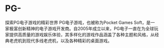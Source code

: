 # PG-
 探索PG电子游戏的精彩世界  PG电子游戏，也被称为Pocket Games Soft，是一家极富创新精神的电子游戏开发商。自2005年成立以来，PG电子一直在为全球玩家提供高质量的游戏娱乐体验，其多样化的游戏作品涵盖了各种主题和风格，从经典老虎机到现代多线老虎机，以及各种精彩的桌面游戏。
